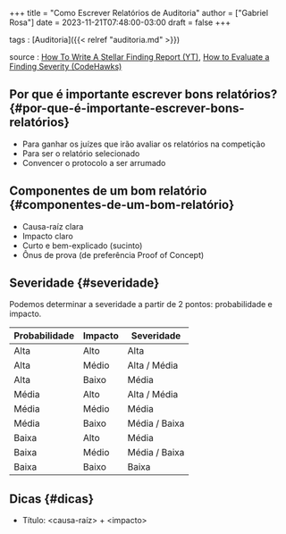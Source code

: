 +++
title = "Como Escrever Relatórios de Auditoria"
author = ["Gabriel Rosa"]
date = 2023-11-21T07:48:00-03:00
draft = false
+++

tags
: [Auditoria]({{< relref "auditoria.md" >}})

source
: [How To Write A Stellar Finding Report (YT)](https://www.youtube.com/watch?v=DRZogmD647U&t=19766s), [How to Evaluate a Finding Severity (CodeHawks)](https://docs.codehawks.com/hawks-auditors/how-to-evaluate-a-finding-severity)


## Por que é importante escrever bons relatórios? {#por-que-é-importante-escrever-bons-relatórios}

-   Para ganhar os juízes que irão avaliar os relatórios na competição
-   Para ser o relatório selecionado
-   Convencer o protocolo a ser arrumado


## Componentes de um bom relatório {#componentes-de-um-bom-relatório}

-   Causa-raíz clara
-   Impacto claro
-   Curto e bem-explicado (sucinto)
-   Ônus de prova (de preferência Proof of Concept)


## Severidade {#severidade}

Podemos determinar a severidade a partir de 2 pontos: probabilidade e impacto.

| Probabilidade | Impacto | Severidade    |
|---------------|---------|---------------|
| Alta          | Alto    | Alta          |
| Alta          | Médio   | Alta / Média  |
| Alta          | Baixo   | Média         |
| Média         | Alto    | Alta / Média  |
| Média         | Médio   | Média         |
| Média         | Baixo   | Média / Baixa |
| Baixa         | Alto    | Média         |
| Baixa         | Médio   | Média / Baixa |
| Baixa         | Baixo   | Baixa         |


## Dicas {#dicas}

-   Título: &lt;causa-raíz&gt; + &lt;impacto&gt;
